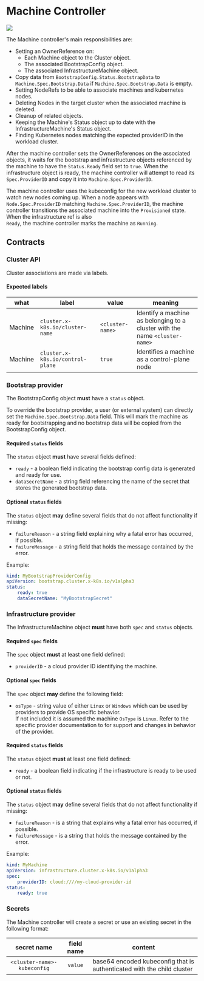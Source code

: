 # Machine  Controller

![](../../../images/cluster-admission-machine-controller.png)

The Machine controller's main responsibilities are:

* Setting an OwnerReference on:
    * Each Machine object to the Cluster object.
    * The associated BootstrapConfig object.
    * The associated InfrastructureMachine object.
* Copy data from `BootstrapConfig.Status.BootstrapData` to `Machine.Spec.Bootstrap.Data` if
`Machine.Spec.Bootstrap.Data` is empty.
* Setting NodeRefs to be able to associate machines and kubernetes nodes.
* Deleting Nodes in the target cluster when the associated machine is deleted.
* Cleanup of related objects.
* Keeping the Machine's Status object up to date with the InfrastructureMachine's Status object.
* Finding Kubernetes nodes matching the expected providerID in the workload cluster.

After the machine controller sets the OwnerReferences on the associated objects, it waits for the bootstrap
and infrastructure objects referenced by the machine to have the `Status.Ready` field set to `true`. When 
the infrastructure object is ready, the machine controller will attempt to read its `Spec.ProviderID` and
copy it into `Machine.Spec.ProviderID`.

The machine controller uses the kubeconfig for the new workload cluster to watch new nodes coming up.
When a node appears with `Node.Spec.ProviderID` matching `Machine.Spec.ProviderID`, the machine controller
transitions the associated machine into the `Provisioned` state. When the infrastructure ref is also  
`Ready`, the machine controller marks the machine as `Running`.

## Contracts

### Cluster API

Cluster associations are made via labels.

#### Expected labels

| what | label | value | meaning |
| --- | --- | --- | --- |
| Machine | `cluster.x-k8s.io/cluster-name` | `<cluster-name>` | Identify a machine as belonging to a cluster with the name `<cluster-name>`|
| Machine | `cluster.x-k8s.io/control-plane` | `true` | Identifies a machine as a control-plane node |

### Bootstrap provider

The BootstrapConfig object **must** have a `status` object.

To override the bootstrap provider, a user (or external system) can directly set the `Machine.Spec.Bootstrap.Data`
field. This will mark the machine as ready for bootstrapping and no bootstrap data will be copied from the
BootstrapConfig object.

#### Required `status` fields

The `status` object **must** have several fields defined:

* `ready` - a boolean field indicating the bootstrap config data is generated and ready for use.
* `dataSecretName` - a string field referencing the name of the secret that stores the generated bootstrap data.

#### Optional `status` fields

The `status` object **may** define several fields that do not affect functionality if missing:

* `failureReason` - a string field explaining why a fatal error has occurred, if possible.
* `failureMessage` - a string field that holds the message contained by the error.

Example:

```yaml
kind: MyBootstrapProviderConfig
apiVersion: bootstrap.cluster.x-k8s.io/v1alpha3
status:
    ready: true
    dataSecretName: "MyBootstrapSecret"
```

### Infrastructure provider

The InfrastructureMachine object **must** have both `spec` and `status` objects.

#### Required `spec` fields

The `spec` object **must** at least one field defined:

* `providerID` - a cloud provider ID identifying the machine.

#### Optional `spec` fields

The `spec` object **may** define the following field:

* `osType` - string value of either `Linux` or `Windows` which can be used by providers to provide OS specific behavior.  
  If not included it is assumed the machine `OsType` is `Linux`. Refer to the specific provider documentation to 
  for support and changes in behavior of the provider.

#### Required `status` fields

The `status` object **must** at least one field defined:

* `ready` - a boolean field indicating if the infrastructure is ready to be used or not.

#### Optional `status` fields

The `status` object **may** define several fields that do not affect functionality if missing:

* `failureReason` - is a string that explains why a fatal error has occurred, if possible.
* `failureMessage` - is a string that holds the message contained by the error.

Example:
```yaml
kind: MyMachine
apiVersion: infrastructure.cluster.x-k8s.io/v1alpha3
spec:
    providerID: cloud:////my-cloud-provider-id
status:
    ready: true
```

### Secrets

The Machine controller will create a secret or use an existing secret in the following format:

| secret name | field name | content |
|:---:|:---:|---|
|`<cluster-name>-kubeconfig`|`value`|base64 encoded kubeconfig that is authenticated with the child cluster|


